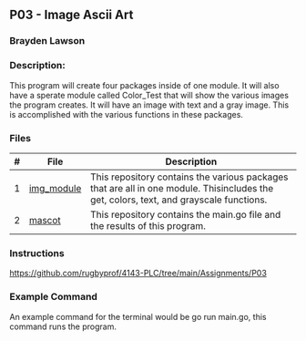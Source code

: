 ## P03 - Image Ascii Art
### Brayden Lawson
### Description:

This program will create four packages inside of one module. It will also have a sperate module called Color_Test that 
will show the various images the program creates. It will have an image with text and a gray image. This is accomplished
with the various functions in these packages.

### Files

|   #   | File     | Description                      |
| :---: | -------- | -------------------------------- |
|   1   | [img_module](https://github.com/bglawson1001/img_module/blob/main/grayscale.go) | This repository contains the various packages that are all in one module. Thisincludes the get, colors, text, and grayscale functions. |
|   2   | [mascot](https://github.com/bglawson1001/Color_Test) | This repository contains the main.go file and the results of this program.



### Instructions

https://github.com/rugbyprof/4143-PLC/tree/main/Assignments/P03

### Example Command

An example command for the terminal would be go run main.go, this command runs the program.
